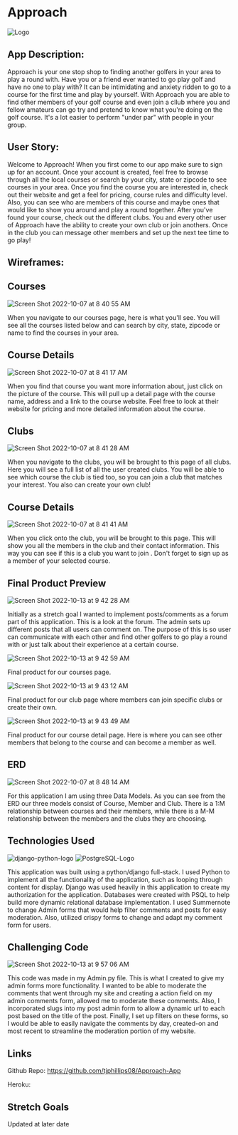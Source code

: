 # Approach

![Logo](https://i.imgur.com/HYfU6bpm.png)

## App Description:

 Approach is your one stop shop to finding another golfers in your area to play a round with. Have you or a friend ever wanted to go play golf and have no one to play with? It can be intimidating and anxiety ridden to go to a course for the first time and play by yourself. With Approach you are able to find other members of your golf course and even join a cllub where you and fellow amateurs can go try and pretend to know what you're doing on the golf course. It's a lot easier to perform "under par" with people in your group. 
 
 ## User Story:
 
 Welcome to Approach! When you first come to our app make sure to sign up for an account. Once your account is created, feel free to browse through all the local courses or search by your city, state or zipcode to see courses in your area. Once you find the course you are interested in, check out their website and get a feel for pricing, course rules and difficulty level. Also, you can see who are members of this course and maybe ones that would like to show you around and play a round together. After you've found your course, check out the different clubs. You and every other user of Approach have the ability to create your own club or join anothers. Once in the club you can message other members and set up the next tee time to go play!
 
 
 ## Wireframes:
 
 ## Courses
![Screen Shot 2022-10-07 at 8 40 55 AM](https://user-images.githubusercontent.com/109078858/194568034-1009caf2-268a-4c29-8684-442fe1666e43.png)

 
 When you navigate to our courses page, here is what you'll see. You will see all the courses listed below and can search by city, state, zipcode or name to find the courses in your area. 
 
 ## Course Details
![Screen Shot 2022-10-07 at 8 41 17 AM](https://user-images.githubusercontent.com/109078858/194568118-ba8b5781-828d-4e67-8dbc-9b3df2a2cad9.png)

 
 When you find that course you want more information about, just click on the picture of the course. This will pull up a detail page with the course name, address and a link to the course website. Feel free to look at their website for pricing and more detailed information about the course. 
 
 ## Clubs
 ![Screen Shot 2022-10-07 at 8 41 28 AM](https://user-images.githubusercontent.com/109078858/194568194-9a52c505-cb83-4e4a-bad9-8ebe18fe48fb.png)

 
 When you navigate to the clubs, you will be brought to this page of all clubs. Here you will see a full list of all the user created clubs. You will be able to see which course the club is tied too, so you can join a club that matches your interest. You also can create your own club!
 
 ## Course Details
 ![Screen Shot 2022-10-07 at 8 41 41 AM](https://user-images.githubusercontent.com/109078858/194568264-3e44008a-84d4-4f98-a39b-b67a42bff9dd.png)

 
 When you click onto the club, you will be brought to this page. This will show you all the members in the club and their contact information. This way you can see if this is a club you want to join . Don't forget to sign up as a member of your selected course.
 
 
 ## Final Product Preview
 ![Screen Shot 2022-10-13 at 9 42 28 AM](https://user-images.githubusercontent.com/109078858/195634911-99ca4182-3184-471e-ac5e-065f25131c7c.png)
 
 Initially as a stretch goal I wanted to implement posts/comments as a forum part of this application. This is a look at the forum. The admin sets up different posts that all users can comment on. The purpose of this is so user can communicate with each other and find other golfers to go play a round with or just talk about their experience at a certain course. 
 
 
 ![Screen Shot 2022-10-13 at 9 42 59 AM](https://user-images.githubusercontent.com/109078858/195635368-0204a118-a24c-45f2-ba8c-54e76fddd514.png)
 
 Final product for our courses page.
 
 
 ![Screen Shot 2022-10-13 at 9 43 12 AM](https://user-images.githubusercontent.com/109078858/195635467-e28a12fa-46bb-4f5f-8e87-d591a1ebc907.png)
 
 Final product for our club page where members can join specific clubs or create their own. 
 
 
 ![Screen Shot 2022-10-13 at 9 43 49 AM](https://user-images.githubusercontent.com/109078858/195635654-d1ff7b28-59bd-4abd-9b81-dce46877031d.png)
 
 Final product for our course detail page. Here is where you can see other members that belong to the course and can become a member as well.


 ## ERD
 ![Screen Shot 2022-10-07 at 8 48 14 AM](https://user-images.githubusercontent.com/109078858/194568964-c2c1162f-428e-4d97-8678-8f5ed6ef76a5.png)
 
 For this application I am using three Data Models. As you can see from the ERD our three models consist of Course, Member and Club. There is a 1:M relationship between courses and their members, while there is a M-M relationship between the members and the clubs they are choosing.
 
 ## Technologies Used
 ![django-python-logo](https://user-images.githubusercontent.com/109078858/194570662-fb591432-26bc-45aa-ad59-f97415eb08f3.png)
 ![PostgreSQL-Logo](https://user-images.githubusercontent.com/109078858/194571618-6469808c-6b01-4ec3-b2ca-a3ed0e3699ed.png)


This application was built using a python/django full-stack. I used Python to implement all the functionality of the application, such as looping through content for display. Django was used heavily in this application to create my authorization for the application. Databases were created with PSQL to help build more dynamic relational database implementation. I used Summernote to change Admin forms that would help filter comments and posts for easy moderation. Also, utilized crispy forms to change and adapt my comment form for users. 


## Challenging Code

![Screen Shot 2022-10-13 at 9 57 06 AM](https://user-images.githubusercontent.com/109078858/195632507-83f18645-808d-4612-af46-c99bba9c8933.png)

This code was made in my Admin.py file. This is what I created to give my admin forms more functionality. I wanted to be able to moderate the comments that went through my site and creating a action field on my admin comments form, allowed me to moderate these comments. Also, I incorporated slugs into my post admin form to allow a dynamic url to each post based on the title of the post. Finally, I set up filters on these forms, so I would be able to easily navigate the comments by day, created-on and most recent to streamline the moderation portion of my website.



## Links

Github Repo: https://github.com/tjphillips08/Approach-App

Heroku: 

## Stretch Goals
Updated at later date


 
 
 

